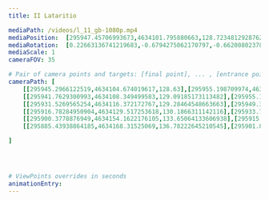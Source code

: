 ```yaml
---
title: II Lataritio

mediaPath: /videos/l_11_gb-1080p.mp4
mediaPosition:  [295947.45706993673,4634101.795880663,128.72348129287627]
mediaRotation:  [0.22663136741219683,-0.6794275062170797,-0.6620080237841688,0.22082088566505073]
mediaScale: 1
cameraFOV: 35

# Pair of camera points and targets: [final point], ... , [entrance point]
cameraPath: [
    [[295945.2966122519,4634104.674019617,128.63],[295955.198709974,4634091.48254941,129.0584559256829]],
    [[295941.7629300993,4634108.349499583,129.09185173113482],[295955.1257791956,4634090.112566778,128.02651042763307]],
    [[295931.5269565254,4634116.372172767,129.28464548663663],[295949.38965473534,4634102.510446238,128.2536476649642]],
    [[295916.78284950904,4634129.517253618,130.1866311142116],[295933.71758921444,4634114.535997301,129.15563329253916]],
    [[295900.3778876949,4634154.1622176105,133.65064133606938],[295915.63707211526,4634137.6513495315,131.0362709877609]],
    [[295885.43938864185,4634168.31525069,136.78222645210545],[295901.84448059194,4634153.071565366,133.49750088188998]]

]




# ViewPoints overrides in seconds
animationEntry:
---
```

